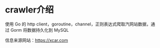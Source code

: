 # crawler介绍
使用 Go 的 http client，goroutine，channel，正则表达式爬取汽网站数据，通过 Gorm 将数据持久化到 MySQL 

信息来源网站：https://xcar.com
